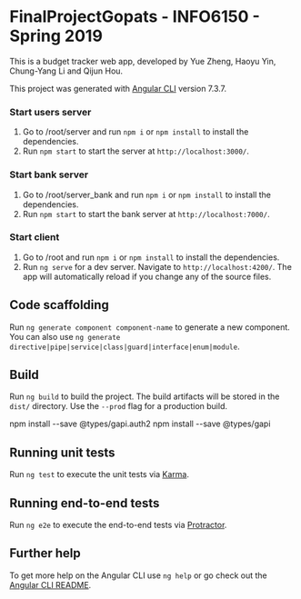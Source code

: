 # FinalProjectGopats - INFO6150 - Spring 2019

This is a budget tracker web app, developed by Yue Zheng, Haoyu Yin, Chung-Yang Li and Qijun Hou. 

This project was generated with [Angular CLI](https://github.com/angular/angular-cli) version 7.3.7.

### Start users server

1. Go to /root/server and run `npm i` or `npm install` to install the dependencies.
2. Run `npm start` to start the server at `http://localhost:3000/`.

### Start bank server

1. Go to /root/server_bank and run `npm i` or `npm install` to install the dependencies.
2. Run `npm start` to start the bank server at `http://localhost:7000/`.

### Start client

1. Go to /root and run `npm i` or `npm install` to install the dependencies. 
2. Run `ng serve` for a dev server. Navigate to `http://localhost:4200/`. The app will automatically reload if you change any of the source files.

## Code scaffolding

Run `ng generate component component-name` to generate a new component. You can also use `ng generate directive|pipe|service|class|guard|interface|enum|module`.

## Build

Run `ng build` to build the project. The build artifacts will be stored in the `dist/` directory. Use the `--prod` flag for a production build.

npm install --save @types/gapi.auth2
npm install --save @types/gapi
## Running unit tests

Run `ng test` to execute the unit tests via [Karma](https://karma-runner.github.io).

## Running end-to-end tests

Run `ng e2e` to execute the end-to-end tests via [Protractor](http://www.protractortest.org/).

## Further help

To get more help on the Angular CLI use `ng help` or go check out the [Angular CLI README](https://github.com/angular/angular-cli/blob/master/README.md).
